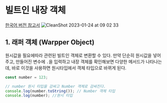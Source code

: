 # 빌트인 내장 객체

[한국어 버전 참고서](https://developer.mozilla.org/ko/docs/Web/JavaScript/Reference)
![CleanShot 2023-01-24 at 09 02 33](https://user-images.githubusercontent.com/76584961/214181418-0422d3cb-fa96-45f4-92e4-382197259080.png)

## 1. 래퍼 객체 (Warpper Object)

원시값을 필요에따라 관련된 빌트인 객체로 변환할 수 있다. 만약 단순히 원시값을 넣어주고, 만들어진 변수에 `.`을 입력하고 내장 객체를 확인해보면 다양한 메서드가 나타나는데, 바로 이것을 사용하면 원시타입에서 객체 타입으로 바뀌게 된다.

```javascript
const number = 123;

// number 원시 타입을 감싸고 Number 객체로 감싸진다.
console.log(number.toString()); // Number 객체 타입
console.log(number); //원시 타입
```
